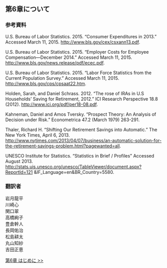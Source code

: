 ## 第6章について

### 参考資料

U.S. Bureau of Labor Statistics. 2015. “Consumer Expenditures in 2013.” Accessed March 11, 2015. http://www.bls.gov/cex/csxann13.pdf.

U.S. Bureau of Labor Statistics. 2015. “Employer Costs for Employee Compensation—December 2014.” Accessed March 11, 2015. http://www.bls.gov/news.release/pdf/ecec.pdf.

U.S. Bureau of Labor Statistics. 2015. “Labor Force Statistics from the Current Population Survey.” Accessed March 11, 2015. http://www.bls.gov/cps/cpsaat22.htm.

Holden, Sarah, and Daniel Schrass. 2012. “The rose of IRAs in U.S Households’ Saving for Retirement, 2012.” ICI Research Perspective 18.8 (2012). http://www.ici.org/pdf/per18-08.pdf.

Kahneman, Daniel and Amos Tversky. “Prospect Theory: An Analysis of Decision under Risk.” Econometrica 47.2 (March 1979) 263-291.

Thaler, Richard H. “Shifting Our Retirement Savings into Automatic.” The New York Times, April 6, 2013. http://www.nytimes.com/2013/04/07/business/an-automatic-solution-for-the-retirement-savings-problem.html?pagewanted=all.

UNESCO Institute for Statistics. “Statistics in Brief / Profiles” Accessed August 2013. http://stats.uis.unesco.org/unesco/TableViewer/document.aspx?ReportId=121 &IF_Language=en&BR_Country=5580.

### 翻訳者
岩月龍平
<br>川崎心
<br>関口翠
<br>高橋絢子
<br>豊倉幹人
<br>長岡佑治
<br>松島耕太
<br>丸山知紗
<br>吉田正恵

[第6章 はじめに >>](../chapter_7/Introduction)